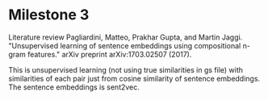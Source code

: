 # Milestone 3
Literature review
Pagliardini, Matteo, Prakhar Gupta, and Martin Jaggi. "Unsupervised learning of sentence embeddings using compositional n-gram features." arXiv preprint arXiv:1703.02507 (2017).

This is unsupervised learning (not using true similarities in gs file) with similarities of each pair just from cosine similarity of sentence embeddings. The sentence embeddings is sent2vec.
